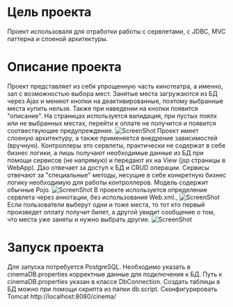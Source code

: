 # Цель проекта
Проект использоваля для отработки работы с сервлетами, с JDBC, MVC паттерна и слоеной архитектуры.
# Описание проекта
Проект представляет из себя упрощенную часть кинотеатра, а именно, зал с возможностью выбора мест. Занятые места загружаются из БД через Аjax и меняют кнопки на деактивированные, поэтому выбранные места купить нельзя. Также при наведении на кнопки появится "описание". На страницах используется валидация, при пустых поялх или не выбранных местах, перейти к оплате не получится и появится соотвествующее предупреждение.
![ScreenShot](images/1.jpg)
Проект имеет слоеную архитектуру, а также применяется внедрение зависимостей (вручную). Контроллеры это сервлеты, практически не содержат в себе бизнес логики, а лишь получают необходимые данные из БД при помощи сервисов (не напрямую) и передают их на View (jsp страницы в WebApp). Дао отвечает за доступ к БД и CRUD операции. Сервисы отвечают за "специальные" методы, несущие в себе конкретную бизнес логику необходимую для работы контроллеров. Модель содержит обычные Pojo.
![ScreenShot](images/2.jpg)
В проекте используется определение сервлета через аннотации, без использования Web.xml.,
![ScreenShot](images/3.jpg)
Если пользователи выберут одни и тоже места, то тот кто первый произведет оплату получит билет, а другой увидит сообщение о том, что места уже заняты и нужно выбрать другие.
![ScreenShot](images/4.jpg)
# Запуск проекта
Для запуска потребуется PostgreSQL. Необходимо указать в cinemaDB.properties корректные данные для подключения к БД. Путь к cinemaDB.properties указан в классе DbConnection. Создать таблицы в БД можно при помощи скрипта из папки db.script. Сконфигурировать Tomcat http://localhost:8080/cinema/
